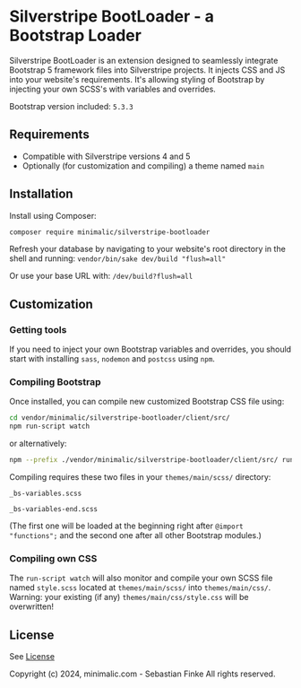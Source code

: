 # Silverstripe BootLoader - a Bootstrap Loader

Silverstripe BootLoader is an extension designed to seamlessly integrate Bootstrap 5 framework files into Silverstripe projects. It injects CSS and JS into your website's requirements.
It's allowing styling of Bootstrap by injecting your own SCSS's with variables and overrides.

Bootstrap version included:
`5.3.3`


## Requirements

* Compatible with Silverstripe versions 4 and 5
* Optionally (for customization and compiling) a theme named `main`


## Installation

Install using Composer:
```sh
composer require minimalic/silverstripe-bootloader
```

Refresh your database by navigating to your website's root directory in the shell and running:
`vendor/bin/sake dev/build "flush=all"`

Or use your base URL with:
`/dev/build?flush=all`


## Customization


### Getting tools

If you need to inject your own Bootstrap variables and overrides, you should start with installing `sass`, `nodemon` and `postcss` using `npm`.


### Compiling Bootstrap

Once installed, you can compile new customized Bootstrap CSS file using:

```sh
cd vendor/minimalic/silverstripe-bootloader/client/src/
npm run-script watch
```
or alternatively:

```sh
npm --prefix ./vendor/minimalic/silverstripe-bootloader/client/src/ run-script watch
```

Compiling requires these two files in your `themes/main/scss/` directory:

`_bs-variables.scss`

`_bs-variables-end.scss`


(The first one will be loaded at the beginning right after `@import "functions";` and the second one after all other Bootstrap modules.)


### Compiling own CSS

The `run-script watch` will also monitor and compile your own SCSS file named `style.scss` located at `themes/main/scss/` into `themes/main/css/`.
Warning: your existing (if any) `themes/main/css/style.css` will be overwritten!


## License

See [License](LICENSE.md)

Copyright (c) 2024, minimalic.com - Sebastian Finke
All rights reserved.


